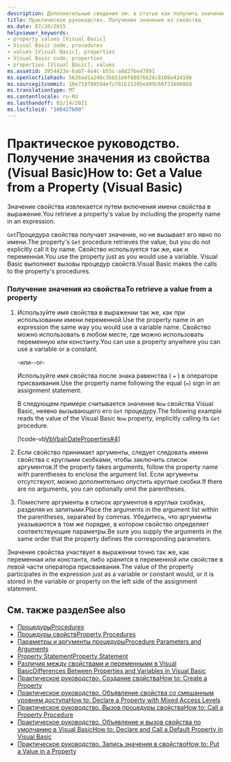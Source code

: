 ```yaml
---
description: Дополнительные сведения см. в статье как получить значение из свойства (Visual Basic)
title: Практическое руководство. Получение значения из свойства
ms.date: 07/20/2015
helpviewer_keywords:
- property values [Visual Basic]
- Visual Basic code, procedures
- values [Visual Basic], properties
- Visual Basic code, properties
- properties [Visual Basic], values
ms.assetid: 3954423e-6ab7-4a4c-b55c-a8d27be47891
ms.openlocfilehash: 5626ad1a248c3bb51e0f80076628c8108e424186
ms.sourcegitcommit: 10e719780594efc781b15295e499c66f316068b8
ms.translationtype: MT
ms.contentlocale: ru-RU
ms.lasthandoff: 02/14/2021
ms.locfileid: "100427600"
---
```

# <a name="how-to-get-a-value-from-a-property-visual-basic"></a><span data-ttu-id="ce6c8-103">Практическое руководство. Получение значения из свойства (Visual Basic)</span><span class="sxs-lookup"><span data-stu-id="ce6c8-103">How to: Get a Value from a Property (Visual Basic)</span></span>

<span data-ttu-id="ce6c8-104">Значение свойства извлекается путем включения имени свойства в выражение.</span><span class="sxs-lookup"><span data-stu-id="ce6c8-104">You retrieve a property's value by including the property name in an expression.</span></span>  
  
 <span data-ttu-id="ce6c8-105">`Get`Процедура свойства получает значение, но не вызывает его явно по имени.</span><span class="sxs-lookup"><span data-stu-id="ce6c8-105">The property's `Get` procedure retrieves the value, but you do not explicitly call it by name.</span></span> <span data-ttu-id="ce6c8-106">Свойство используется так же, как и переменная.</span><span class="sxs-lookup"><span data-stu-id="ce6c8-106">You use the property just as you would use a variable.</span></span> <span data-ttu-id="ce6c8-107">Visual Basic выполняет вызовы процедур свойств.</span><span class="sxs-lookup"><span data-stu-id="ce6c8-107">Visual Basic makes the calls to the property's procedures.</span></span>  
  
### <a name="to-retrieve-a-value-from-a-property"></a><span data-ttu-id="ce6c8-108">Получение значения из свойства</span><span class="sxs-lookup"><span data-stu-id="ce6c8-108">To retrieve a value from a property</span></span>  
  
1. <span data-ttu-id="ce6c8-109">Используйте имя свойства в выражении так же, как при использовании имени переменной.</span><span class="sxs-lookup"><span data-stu-id="ce6c8-109">Use the property name in an expression the same way you would use a variable name.</span></span> <span data-ttu-id="ce6c8-110">Свойство можно использовать в любом месте, где можно использовать переменную или константу.</span><span class="sxs-lookup"><span data-stu-id="ce6c8-110">You can use a property anywhere you can use a variable or a constant.</span></span>  
  
     <span data-ttu-id="ce6c8-111">-или-</span><span class="sxs-lookup"><span data-stu-id="ce6c8-111">-or-</span></span>  
  
     <span data-ttu-id="ce6c8-112">Используйте имя свойства после знака равенства ( `=` ) в операторе присваивания.</span><span class="sxs-lookup"><span data-stu-id="ce6c8-112">Use the property name following the equal (`=`) sign in an assignment statement.</span></span>  
  
     <span data-ttu-id="ce6c8-113">В следующем примере считывается значение `Now` свойства Visual Basic, неявно вызывающего его `Get` процедуру.</span><span class="sxs-lookup"><span data-stu-id="ce6c8-113">The following example reads the value of the Visual Basic `Now` property, implicitly calling its `Get` procedure.</span></span>  
  
     [!code-vb[VbVbalrDateProperties#4](~/samples/snippets/visualbasic/VS_Snippets_VBCSharp/VbVbalrDateProperties/VB/Module1.vb#4)]  
  
2. <span data-ttu-id="ce6c8-114">Если свойство принимает аргументы, следует следовать имени свойства с круглыми скобками, чтобы заключить список аргументов.</span><span class="sxs-lookup"><span data-stu-id="ce6c8-114">If the property takes arguments, follow the property name with parentheses to enclose the argument list.</span></span> <span data-ttu-id="ce6c8-115">Если аргументы отсутствуют, можно дополнительно опустить круглые скобки.</span><span class="sxs-lookup"><span data-stu-id="ce6c8-115">If there are no arguments, you can optionally omit the parentheses.</span></span>  
  
3. <span data-ttu-id="ce6c8-116">Поместите аргументы в список аргументов в круглых скобках, разделяя их запятыми.</span><span class="sxs-lookup"><span data-stu-id="ce6c8-116">Place the arguments in the argument list within the parentheses, separated by commas.</span></span> <span data-ttu-id="ce6c8-117">Убедитесь, что аргументы указываются в том же порядке, в котором свойство определяет соответствующие параметры.</span><span class="sxs-lookup"><span data-stu-id="ce6c8-117">Be sure you supply the arguments in the same order that the property defines the corresponding parameters.</span></span>  
  
 <span data-ttu-id="ce6c8-118">Значение свойства участвует в выражении точно так же, как переменная или константа, либо хранится в переменной или свойстве в левой части оператора присваивания.</span><span class="sxs-lookup"><span data-stu-id="ce6c8-118">The value of the property participates in the expression just as a variable or constant would, or it is stored in the variable or property on the left side of the assignment statement.</span></span>  
  
## <a name="see-also"></a><span data-ttu-id="ce6c8-119">См. также раздел</span><span class="sxs-lookup"><span data-stu-id="ce6c8-119">See also</span></span>

- [<span data-ttu-id="ce6c8-120">Процедуры</span><span class="sxs-lookup"><span data-stu-id="ce6c8-120">Procedures</span></span>](./index.md)
- [<span data-ttu-id="ce6c8-121">Процедуры свойств</span><span class="sxs-lookup"><span data-stu-id="ce6c8-121">Property Procedures</span></span>](./property-procedures.md)
- [<span data-ttu-id="ce6c8-122">Параметры и аргументы процедуры</span><span class="sxs-lookup"><span data-stu-id="ce6c8-122">Procedure Parameters and Arguments</span></span>](./procedure-parameters-and-arguments.md)
- [<span data-ttu-id="ce6c8-123">Property Statement</span><span class="sxs-lookup"><span data-stu-id="ce6c8-123">Property Statement</span></span>](../../../language-reference/statements/property-statement.md)
- [<span data-ttu-id="ce6c8-124">Различия между свойствами и переменными в Visual Basic</span><span class="sxs-lookup"><span data-stu-id="ce6c8-124">Differences Between Properties and Variables in Visual Basic</span></span>](./differences-between-properties-and-variables.md)
- [<span data-ttu-id="ce6c8-125">Практическое руководство. Создание свойства</span><span class="sxs-lookup"><span data-stu-id="ce6c8-125">How to: Create a Property</span></span>](./how-to-create-a-property.md)
- [<span data-ttu-id="ce6c8-126">Практическое руководство. Объявление свойства со смешанным уровнем доступа</span><span class="sxs-lookup"><span data-stu-id="ce6c8-126">How to: Declare a Property with Mixed Access Levels</span></span>](./how-to-declare-a-property-with-mixed-access-levels.md)
- [<span data-ttu-id="ce6c8-127">Практическое руководство. Вызов процедуры свойства</span><span class="sxs-lookup"><span data-stu-id="ce6c8-127">How to: Call a Property Procedure</span></span>](./how-to-call-a-property-procedure.md)
- [<span data-ttu-id="ce6c8-128">Практическое руководство. Объявление и вызов свойства по умолчанию в Visual Basic</span><span class="sxs-lookup"><span data-stu-id="ce6c8-128">How to: Declare and Call a Default Property in Visual Basic</span></span>](./how-to-declare-and-call-a-default-property.md)
- [<span data-ttu-id="ce6c8-129">Практическое руководство. Запись значения в свойство</span><span class="sxs-lookup"><span data-stu-id="ce6c8-129">How to: Put a Value in a Property</span></span>](./how-to-put-a-value-in-a-property.md)
